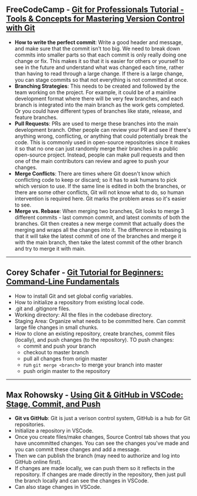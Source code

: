 ## FreeCodeCamp - [Git for Professionals Tutorial - Tools & Concepts for Mastering Version Control with Git](https://www.youtube.com/watch?v=Uszj_k0DGsg)
- **How to write the perfect commit**: Write a good header and message, and make sure that the commit isn't too big. We need to break down commits into smaller parts so that each commit is only really doing one change or fix. This makes it so that it is easier for others or yourself to see in the future and understand what was changed each time, rather than having to read through a large change. If there is a large change, you can stage commits so that not everything is not committed at once.
- **Branching Strategies**: This needs to be created and followed by the team working on the project. For example, it could be of a mainline development format where there will be very few branches, and each branch is integrated into the main branch as the work gets completed. Or you could have different types of branches like state, release, and feature branches.
- **Pull Requests**: PRs are used to merge these branches into the main development branch. Other people can review your PR and see if there's anything wrong, conflicting, or anything that could potentially break the code. This is commonly used in open-source repositories since it makes it so that no one can just randomly merge their branches in a public open-source project. Instead, people can make pull requests and then one of the main contributors can review and agree to push your changes.
- **Merge Conflicts**: There are times where Git doesn't know which conflicting code to keep or discard; so it has to ask humans to pick which version to use. If the same line is edited in both the branches, or there are some other conflicts, Git will not know what to do, so human intervention is required here. Git marks the problem areas so it's easier to see.
- **Merge vs. Rebase**: When merging two branches, Git looks to merge 3 different commits - last common commit, and latest commits of both the branches. Git then creates a new merge commit that actually does the merging and wraps all the changes into it. The difference in rebasing is that it will take the latest commit of one of the branches and merge it with the main branch, then take the latest commit of the other branch and try to merge it with main.  

<hr>

## Corey Schafer - [Git Tutorial for Beginners: Command-Line Fundamentals](https://www.youtube.com/watch?v=HVsySz-h9r4)
- How to install Git and set global config variables.
- How to initialize a repository from existing local code.
- .git and .gitignore files.
- Working directory: All the files in the codebase directory.
- Staging Area: Organize what needs to be committed here. Can commit large file changes in small chunks.
- How to clone an existing repository, create branches, commit files (locally), and push changes (to the repository). TO push changes:
  - commit and push your branch
  - checkout to master branch
  - pull all changes from origin master
  - run `git merge <branch>` to merge your branch into master
  - push origin master to the repository
 
<hr>

## Max Rohowsky - [Using Git & GitHub in VSCode: Stage, Commit, and Push](https://www.youtube.com/watch?v=z5jZ9lrSpqk)
- **Git vs GitHub**: Git is just a verison control system, GitHub is a hub for Git repositories.
- Initialize a repository in VSCode.
- Once you create files/make changes, Source Control tab shows that you have uncommitted changes. You can see the changes you've made and you can commit these changes and add a message.
- Then we can publish the branch (may need to authorize and log into GitHub online first).
- If changes are made locally, we can push them so it reflects in the repository. If changes are made directly in the repository, then just pull the branch locally and can see the changes in VSCode.
- Can also stage changes in VSCode.

